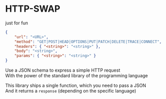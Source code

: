 # HTTP-SWAP

just for fun

```json
{
    "url": "<URL>",
    "method": "GET|POST|HEAD|OPTIONS|PUT|PATCH|DELETE|TRACE|CONNECT",
    "headers": { "<string>": "<string>" },
    "body": "<string>",
    "params": { "<string>": "<string>" }
}
```

Use a JSON schema to express a simple HTTP request  
With the power of the standard library of the programming language

This library ships a single function, which you need to pass a JSON  
And it returns a `response` (depending on the specific language)
